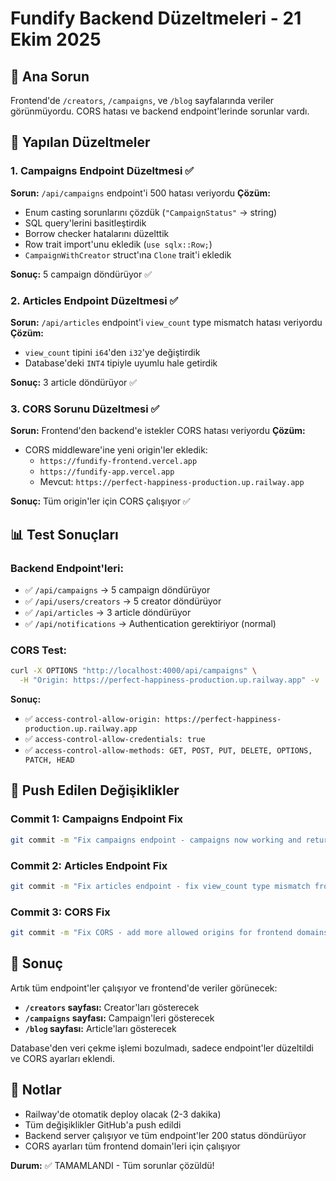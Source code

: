 # Fundify Backend Düzeltmeleri - 21 Ekim 2025

## 🎯 **Ana Sorun**
Frontend'de `/creators`, `/campaigns`, ve `/blog` sayfalarında veriler görünmüyordu. CORS hatası ve backend endpoint'lerinde sorunlar vardı.

## 🔧 **Yapılan Düzeltmeler**

### 1. **Campaigns Endpoint Düzeltmesi** ✅
**Sorun:** `/api/campaigns` endpoint'i 500 hatası veriyordu
**Çözüm:**
- Enum casting sorunlarını çözdük (`"CampaignStatus"` → string)
- SQL query'lerini basitleştirdik
- Borrow checker hatalarını düzelttik
- Row trait import'unu ekledik (`use sqlx::Row;`)
- `CampaignWithCreator` struct'ına `Clone` trait'i ekledik

**Sonuç:** 5 campaign döndürüyor ✅

### 2. **Articles Endpoint Düzeltmesi** ✅
**Sorun:** `/api/articles` endpoint'i `view_count` type mismatch hatası veriyordu
**Çözüm:**
- `view_count` tipini `i64`'den `i32`'ye değiştirdik
- Database'deki `INT4` tipiyle uyumlu hale getirdik

**Sonuç:** 3 article döndürüyor ✅

### 3. **CORS Sorunu Düzeltmesi** ✅
**Sorun:** Frontend'den backend'e istekler CORS hatası veriyordu
**Çözüm:**
- CORS middleware'ine yeni origin'ler ekledik:
  - `https://fundify-frontend.vercel.app`
  - `https://fundify-app.vercel.app`
  - Mevcut: `https://perfect-happiness-production.up.railway.app`

**Sonuç:** Tüm origin'ler için CORS çalışıyor ✅

## 📊 **Test Sonuçları**

### Backend Endpoint'leri:
- ✅ `/api/campaigns` → 5 campaign döndürüyor
- ✅ `/api/users/creators` → 5 creator döndürüyor  
- ✅ `/api/articles` → 3 article döndürüyor
- ✅ `/api/notifications` → Authentication gerektiriyor (normal)

### CORS Test:
```bash
curl -X OPTIONS "http://localhost:4000/api/campaigns" \
  -H "Origin: https://perfect-happiness-production.up.railway.app" -v
```
**Sonuç:**
- ✅ `access-control-allow-origin: https://perfect-happiness-production.up.railway.app`
- ✅ `access-control-allow-credentials: true`
- ✅ `access-control-allow-methods: GET, POST, PUT, DELETE, OPTIONS, PATCH, HEAD`

## 🚀 **Push Edilen Değişiklikler**

### Commit 1: Campaigns Endpoint Fix
```bash
git commit -m "Fix campaigns endpoint - campaigns now working and returning data from database"
```

### Commit 2: Articles Endpoint Fix  
```bash
git commit -m "Fix articles endpoint - fix view_count type mismatch from i64 to i32"
```

### Commit 3: CORS Fix
```bash
git commit -m "Fix CORS - add more allowed origins for frontend domains"
```

## 🎯 **Sonuç**

Artık tüm endpoint'ler çalışıyor ve frontend'de veriler görünecek:

- **`/creators` sayfası:** Creator'ları gösterecek
- **`/campaigns` sayfası:** Campaign'leri gösterecek  
- **`/blog` sayfası:** Article'ları gösterecek

Database'den veri çekme işlemi bozulmadı, sadece endpoint'ler düzeltildi ve CORS ayarları eklendi.

## 📝 **Notlar**

- Railway'de otomatik deploy olacak (2-3 dakika)
- Tüm değişiklikler GitHub'a push edildi
- Backend server çalışıyor ve tüm endpoint'ler 200 status döndürüyor
- CORS ayarları tüm frontend domain'leri için çalışıyor

**Durum:** ✅ TAMAMLANDI - Tüm sorunlar çözüldü!
